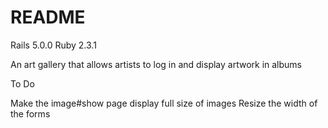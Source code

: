 # README

Rails 5.0.0
Ruby 2.3.1

An art gallery that allows artists to log in and display artwork in albums


To Do

Make the image#show page display full size of images
Resize the width of the forms
